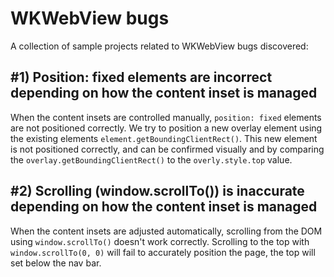 # WKWebView bugs

A collection of sample projects related to WKWebView bugs discovered:

## #1) Position: fixed elements are incorrect depending on how the content inset is managed
When the content insets are controlled manually, `position: fixed` elements are not positioned correctly. We try to position a new overlay element using the existing elements `element.getBoundingClientRect()`. This new element is not positioned correctly, and can be confirmed visually and by comparing the `overlay.getBoundingClientRect()` to the `overly.style.top` value.

## #2) Scrolling (window.scrollTo()) is inaccurate depending on how the content inset is managed
When the content insets are adjusted automatically, scrolling from the DOM using `window.scrollTo()` doesn't work correctly. Scrolling to the top with `window.scrollTo(0, 0)` will fail to accurately position the page, the top will set below the nav bar.
